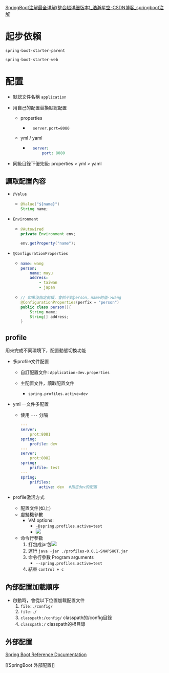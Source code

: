 [SpringBoot注解最全详解(整合超详细版本)_浩瀚星空-CSDN博客_springboot注解](https://blog.csdn.net/weixin_40753536/article/details/81285046?utm_medium=distribute.pc_relevant_t0.none-task-blog-2%7Edefault%7EBlogCommendFromMachineLearnPai2%7Edefault-1.control&depth_1-utm_source=distribute.pc_relevant_t0.none-task-blog-2%7Edefault%7EBlogCommendFromMachineLearnPai2%7Edefault-1.control)

# 起步依賴

`spring-boot-starter-parent`

`spring-boot-starter-web`

# 配置

- 默認文件名稱 `application`

- 用自己的配置替換默認配置

    - properties

        - ```properties
            server.port=8080
            ```

    - yml / yaml

        - ```yml
            server: 
            	port: 8080
            ```

- 同級目錄下優先級: properties > yml > yaml

##  讀取配置內容

- `@Value`

    - 
		```java
        @Value("${name}")
        String name;
        ```

- `Environment`

    - 
		```java
        @Autowired
        private Environment env;
        
        env.getProperty("name");
        ```

- `@ConfigurationProperties`

    - 
		```yml
        name: wang
        person:
        	name: mayu
        	address:
        		- taiwan
        		- japan
        ```

    - 
		```java
        // 如果沒指定前綴，會抓不到person，name的值->wang
        @ConfigurationProperties(perfix = "person")  
        public class person(){
            String name;
            String[] address;
        }
        ```




## profile
用來完成不同環境下，配置動態切換功能

- 多profile文件配置

    - 自訂配置文件:  `Application-dev.properties`

    - 主配置文件，讀取配置文件

        - 
        	```properties
            spring.profiles.active=dev
          ```

- yml 一文件多配置

    - 使用 `---` 分隔
		```yml
		---
		server:
			prot:8081
		spring:
			profile: dev
		---
		server:
			prot:8082
		spring:
			prifile: test
		---
		spring:
			prifiles:
				active: dev  #指定dev的配置
		```

    

- profile激活方式
	- 配置文件(如上)
    - 虛擬機參數
		- VM options:
			- `-Dspring.profiles.active=test`
			- ![](https://i.imgur.com/CMEXx8A.png)
	- 命令行參數
		1. 打包成jar包![](https://i.imgur.com/NLV8hCd.png)
		2. 運行 `java -jar ./profiles-0.0.1-SNAPSHOT.jar`
		3. 命令行參數 Program arguments
			- `--spring.profiles.active=test`
		4. 結束 `control + c`

## 內部配置加載順序
- 啟動時，會從以下位置加載配置文件
	1. `file:./config/` 
	2. `file:./`  
	3. `classpath:/config/` classpath的/config目錄
	4. `classpath:/` classpath的根目錄

## 外部配置
[Spring Boot Reference Documentation](https://docs.spring.io/spring-boot/docs/current/reference/htmlsingle/#features.external-config)

[[SpringBoot 外部配置]]